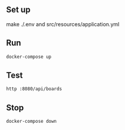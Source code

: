 ## Set up
make ./.env and src/resources/application.yml


## Run
```bash
docker-compose up
```

## Test
```bash
http :8080/api/boards
```

## Stop
```bash
docker-compose down
```
